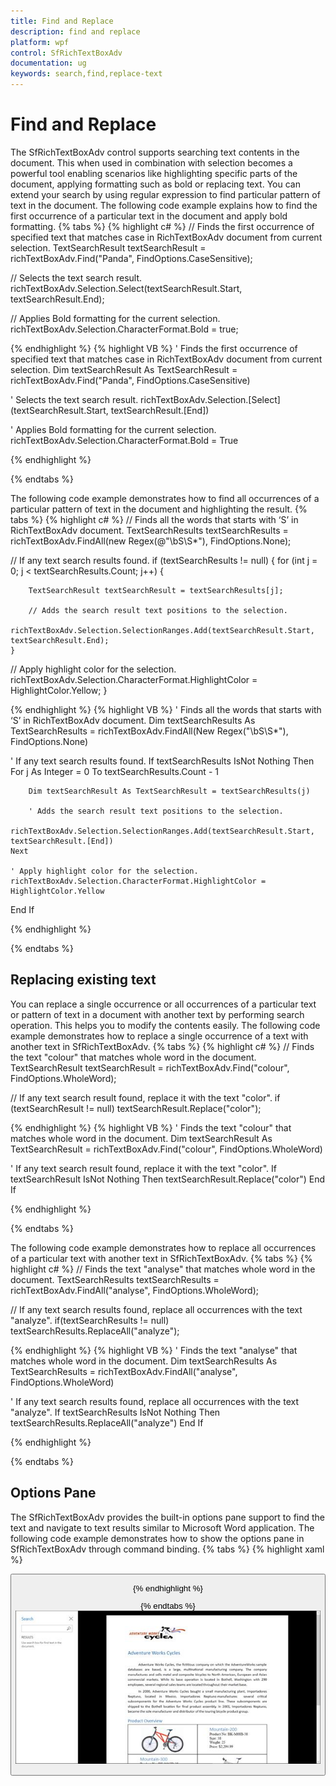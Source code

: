 ```yaml
---
title: Find and Replace
description: find and replace
platform: wpf
control: SfRichTextBoxAdv
documentation: ug
keywords: search,find,replace-text
---
```

# Find and Replace

The SfRichTextBoxAdv control supports searching text contents in the document. This when used in combination with selection becomes a powerful tool enabling scenarios like highlighting specific parts of the document, applying formatting such as bold or replacing text. You can extend your search by using regular expression to find particular pattern of text in the document. 
The following code example explains how to find the first occurrence of a particular text in the document and apply bold formatting.
{% tabs %}
{% highlight c# %}
// Finds the first occurrence of specified text that matches case in RichTextBoxAdv document from current selection.
TextSearchResult textSearchResult = richTextBoxAdv.Find("Panda", FindOptions.CaseSensitive);

// Selects the text search result.
richTextBoxAdv.Selection.Select(textSearchResult.Start, textSearchResult.End);

// Applies Bold formatting for the current selection.
richTextBoxAdv.Selection.CharacterFormat.Bold = true;

{% endhighlight %}
{% highlight VB %}
' Finds the first occurrence of specified text that matches case in RichTextBoxAdv document from current selection.
Dim textSearchResult As TextSearchResult = richTextBoxAdv.Find("Panda", FindOptions.CaseSensitive)

' Selects the text search result.
richTextBoxAdv.Selection.[Select](textSearchResult.Start, textSearchResult.[End])

' Applies Bold formatting for the current selection.
richTextBoxAdv.Selection.CharacterFormat.Bold = True


{% endhighlight %}

{% endtabs %}

The following code example demonstrates how to find all occurrences of a particular pattern of text in the document and highlighting the result.
{% tabs %}
{% highlight c# %}
// Finds all the words that starts with ‘S’ in RichTextBoxAdv document.
TextSearchResults textSearchResults = richTextBoxAdv.FindAll(new Regex(@"\bS\S*"), FindOptions.None);

// If any text search results found.
if (textSearchResults != null)
{
    for (int j = 0; j < textSearchResults.Count; j++)
    {
    
        TextSearchResult textSearchResult = textSearchResults[j];

        // Adds the search result text positions to the selection.
        richTextBoxAdv.Selection.SelectionRanges.Add(textSearchResult.Start, textSearchResult.End);
    }
    
// Apply highlight color for the selection.
    richTextBoxAdv.Selection.CharacterFormat.HighlightColor = HighlightColor.Yellow;
}

{% endhighlight %}
{% highlight VB %}
' Finds all the words that starts with ‘S’ in RichTextBoxAdv document.
Dim textSearchResults As TextSearchResults = richTextBoxAdv.FindAll(New Regex("\bS\S*"), FindOptions.None)

' If any text search results found.
If textSearchResults IsNot Nothing Then
	For j As Integer = 0 To textSearchResults.Count - 1

		Dim textSearchResult As TextSearchResult = textSearchResults(j)

		' Adds the search result text positions to the selection.
		richTextBoxAdv.Selection.SelectionRanges.Add(textSearchResult.Start, textSearchResult.[End])
	Next

	' Apply highlight color for the selection.
	richTextBoxAdv.Selection.CharacterFormat.HighlightColor = HighlightColor.Yellow
End If


{% endhighlight %}

{% endtabs %}

## Replacing existing text

You can replace a single occurrence or all occurrences of a particular text or pattern of text in a document with another text by performing search operation. This helps you to modify the contents easily.
The following code example demonstrates how to replace a single occurrence of a text with another text in SfRichTextBoxAdv.
{% tabs %}
{% highlight c# %}
// Finds the text "colour" that matches whole word in the document.
TextSearchResult textSearchResult = richTextBoxAdv.Find("colour", FindOptions.WholeWord);

// If any text search result found, replace it with the text "color".
if (textSearchResult != null)
    textSearchResult.Replace("color");

{% endhighlight %}
{% highlight VB %}
' Finds the text "colour" that matches whole word in the document.
Dim textSearchResult As TextSearchResult = richTextBoxAdv.Find("colour", FindOptions.WholeWord)

' If any text search result found, replace it with the text "color".
If textSearchResult IsNot Nothing Then
	textSearchResult.Replace("color")
End If


{% endhighlight %}

{% endtabs %}

The following code example demonstrates how to replace all occurrences of a particular text with another text in SfRichTextBoxAdv.
{% tabs %}
{% highlight c# %}
// Finds the text "analyse" that matches whole word in the document.
TextSearchResults textSearchResults = richTextBoxAdv.FindAll("analyse", FindOptions.WholeWord);

// If any text search results found, replace all occurrences with the text "analyze".
if(textSearchResults != null)
    textSearchResults.ReplaceAll("analyze");

{% endhighlight %}
{% highlight VB %}
' Finds the text "analyse" that matches whole word in the document.
Dim textSearchResults As TextSearchResults = richTextBoxAdv.FindAll("analyse", FindOptions.WholeWord)

' If any text search results found, replace all occurrences with the text "analyze".
If textSearchResults IsNot Nothing Then
	textSearchResults.ReplaceAll("analyze")
End If


{% endhighlight %}

{% endtabs %}

## Options Pane

The SfRichTextBoxAdv provides the built-in options pane support to find the text and navigate to text results similar to Microsoft Word application.
The following code example demonstrates how to show the options pane in SfRichTextBoxAdv through command binding.
{% tabs %}
{% highlight xaml %}
<!-- Binding Button to UI Command that shows the options pane  -->
<Button Content="Show Options Pane" Command="RichTextBoxAdv:SfRichTextBoxAdv.ShowOptionsPaneCommand" CommandTarget="{Binding ElementName=richTextBoxAdv}" />


{% endhighlight %}

{% endtabs %}
![](Find-and-Replace_images/Find-and-Replace_img1.jpeg)

